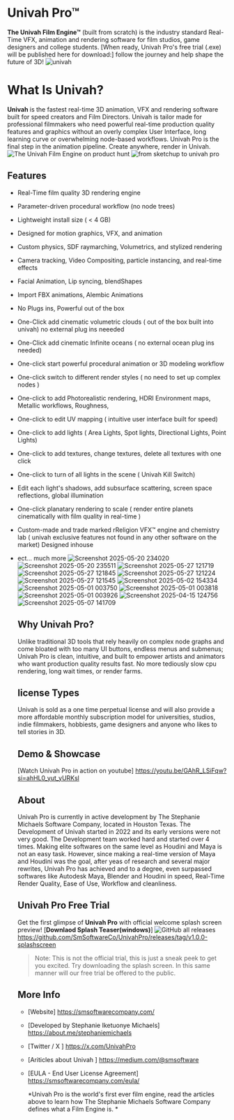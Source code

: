 # Univah Pro™
**The Univah Film Engine™** (built from scratch) is the industry standard Real-Time VFX, animation and rendering software for film studios, game designers and college students. 
[When ready, Univah Pro's free trial (.exe) will be published here for download:] 
follow the journey and help shape the future of 3D!
![univah](https://github.com/user-attachments/assets/62e42949-262a-494b-a746-8ab01c855599)
# What Is Univah?
**Univah** is the fastest real-time 3D animation, VFX and rendering software built for speed creators and Film Directors. Univah is tailor made for professional filmmakers who need powerful real-time production quality features and graphics without an overly complex User Interface, long learning curve or overwhelming node-based workflows. Univah Pro is the final step in the animation pipeline. 
Create anywhere, render in Univah. 
![The Univah Film Engine on product hunt](https://github.com/user-attachments/assets/e9b5802a-d3a1-477e-a034-20d5156137a6)
![from sketchup to univah pro](https://github.com/user-attachments/assets/aedfc994-623b-4825-b43d-174a95be78e1)

## Features
- Real-Time film quality 3D rendering engine
- Parameter-driven procedural workflow  (no node trees)
- Lightweight install size ( < 4 GB)
- Designed for motion graphics, VFX, and animation
- Custom physics, SDF raymarching, Volumetrics, and stylized rendering
- Camera tracking, Video Compositing, particle instancing, and real-time effects
- Facial Animation, Lip syncing, blendShapes
- Import FBX animations, Alembic Animations
- No Plugs ins, Powerful out of the box
- One-Click add cinematic volumetric clouds ( out of the box built into univah) no external plug ins neeeded
- One-Click add cinematic Infinite oceans ( no external ocean plug ins needed)
- One-click start powerful procedural animation or 3D modeling workflow
- One-click switch to different render styles ( no need to set up complex nodes )
- One-click to add Photorealistic rendering, HDRI Environment maps, Metallic workflows, Roughness,
- One-click to edit UV mapping ( intuitive user interface built for speed)
- One-click to add lights ( Area Lights, Spot lights, Directional Lights, Point Lights)
- One-click to add textures, change textures, delete all textures with one click
- One-click to turn of all lights in the scene ( Univah Kill Switch)
- Edit each light's shadows, add subsurface scattering, screen space reflections, global illumination
- One-click planatary rendering to scale ( render entire planets cinematically with film quality in real-time )
- Custom-made and trade marked rReligion VFX™ engine and chemistry lab ( univah exclusive features not found in any other software on the market) Designed inhouse 
- ect... much more
  ![Screenshot 2025-05-20 234020](https://github.com/user-attachments/assets/d231dcc7-f43f-44d8-b1cb-7bad66b6ae9d)
  ![Screenshot 2025-05-20 235511](https://github.com/user-attachments/assets/9b38de92-6449-4689-8d06-50904f090a08)
  ![Screenshot 2025-05-27 121719](https://github.com/user-attachments/assets/dfbeddb1-de73-4822-954f-a89f90c9495a)
  ![Screenshot 2025-05-27 121845](https://github.com/user-attachments/assets/bd7ab818-b9fa-4c23-a627-4b1a7363edc7)
  ![Screenshot 2025-05-27 121224](https://github.com/user-attachments/assets/f482e209-70e9-451b-b5e6-79947da9b60c)
  ![Screenshot 2025-05-27 121545](https://github.com/user-attachments/assets/9d185c6e-2bd9-4d1b-843b-e7d4601e07e1)
  ![Screenshot 2025-05-02 154334](https://github.com/user-attachments/assets/51dc29e7-d01f-4615-a2ae-aabcbf82cedf)
  ![Screenshot 2025-05-01 003750](https://github.com/user-attachments/assets/420848a5-df4c-4855-b840-39eda82e847c)
  ![Screenshot 2025-05-01 003818](https://github.com/user-attachments/assets/2ae4f4c1-f6d3-4a76-a837-a7e35a4cbd6d)
  ![Screenshot 2025-05-01 003926](https://github.com/user-attachments/assets/1145d4c9-8692-42b9-9eaa-76b6029a78f5)
  ![Screenshot 2025-04-15 124756](https://github.com/user-attachments/assets/89942961-1d68-4675-9358-43c23f5b78a0)
  ![Screenshot 2025-05-07 141709](https://github.com/user-attachments/assets/153801da-ee27-4c29-b3c5-6807077a6299)

  ## Why Univah Pro?
  Unlike traditional 3D tools that rely heavily on complex node graphs and come bloated with too many UI buttons, endless menus and submenus;
  Univah Pro is clean, intuitive, and built to empower artists and animators who want production quality results fast. No more tediously slow cpu rendering,
  long wait times, or render farms.

  ## license Types
  Univah is sold as a one time perpetual license and will also provide a more affordable monthly subscription model for universities,
  studios, indie filmmakers, hobbiests, game designers and anyone who likes to tell stories in 3D.

  ## Demo & Showcase
  [Watch Univah Pro in action on youtube] https://youtu.be/GAhR_LSiFqw?si=ahHL0_yut_yURKsl

  ## About
  Univah Pro is currently in active development by The Stephanie Michaels Software Company, located in Houston Texas. 
  The Development of Univah started in 2022 and its early versions were not very good. The Development team worked hard and started over 4 times.
  Making elite softwares on the same level as Houdini and Maya is not an easy task. However, since making a real-time version of Maya and Houdini was the goal, after yeas of research and several major rewrites,
  Univah Pro has achieved and to a degree, even surpassed softwares like Autodesk Maya, Blender and Houdini in speed, Real-Time Render Quality, Ease of Use, Workflow and cleanliness.  

  ## Univah Pro Free Trial
  Get the first glimpse of  **Univah Pro** with official welcome splash screen preview! 
  [**Downlaod Splash Teaser(windows)**] ![GitHub all releases](https://img.shields.io/github/downloads/SmSoftwareCo/UnivahPro/total?color=blue&style=flat-square)https://github.com/SmSoftwareCo/UnivahPro/releases/tag/v1.0.0-splashscreen
  >Note: This is not the official trial, this is just a sneak peek to get you excited. Try downloading the splash screen. In this same manner will our free trial be offered to the public.
  
  ## More Info
  - [Website] https://smsoftwarecompany.com/
  - [Developed by Stephanie Iketuonye Michaels] https://about.me/stephaniemichaels
  - [Twitter / X ] https://x.com/UnivahPro
  - [Ariticles about Univah ] https://medium.com/@smsoftware
  - [EULA - End User License Agreement] https://smsoftwarecompany.com/eula/


    *Univah Pro is the world's first ever film engine, read the articles above to learn how The Stephanie Michaels Software Company defines what a Film Engine is. *
